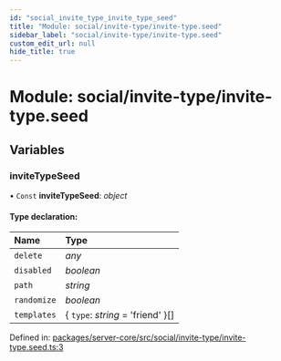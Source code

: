 ```yaml
---
id: "social_invite_type_invite_type_seed"
title: "Module: social/invite-type/invite-type.seed"
sidebar_label: "social/invite-type/invite-type.seed"
custom_edit_url: null
hide_title: true
---
```


# Module: social/invite-type/invite-type.seed

## Variables

### inviteTypeSeed

• `Const` **inviteTypeSeed**: *object*

#### Type declaration:

Name | Type |
:------ | :------ |
`delete` | *any* |
`disabled` | *boolean* |
`path` | *string* |
`randomize` | *boolean* |
`templates` | { `type`: *string* = 'friend' }[] |

Defined in: [packages/server-core/src/social/invite-type/invite-type.seed.ts:3](https://github.com/xr3ngine/xr3ngine/blob/77d12cea0/packages/server-core/src/social/invite-type/invite-type.seed.ts#L3)

